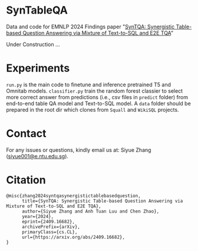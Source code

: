 # SynTableQA

Data and code for EMNLP 2024 Findings paper "[SynTQA: Synergistic Table-based Question Answering via Mixture of Text-to-SQL and E2E TQA](https://arxiv.org/abs/2409.16682)"

Under Construction ...

# Experiments

`run.py` is the main code to finetune and inference pretrained T5 and Omnitab models. `classifier.py` train the random forest classier to select more correct answer from predictions (i.e., csv files in `predict` folder) from end-to-end table QA model and Text-to-SQL model. A `data` folder should be prepared in the root dir which clones from `Squall` and `WikiSQL` projects. 

# Contact

For any issues or questions, kindly email us at: Siyue Zhang (siyue001@e.ntu.edu.sg).

# Citation

```
@misc{zhang2024syntqasynergistictablebasedquestion,
      title={SynTQA: Synergistic Table-based Question Answering via Mixture of Text-to-SQL and E2E TQA}, 
      author={Siyue Zhang and Anh Tuan Luu and Chen Zhao},
      year={2024},
      eprint={2409.16682},
      archivePrefix={arXiv},
      primaryClass={cs.CL},
      url={https://arxiv.org/abs/2409.16682}, 
}
```
